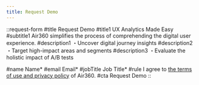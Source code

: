 ```yaml
---
title: Request Demo
---
```


::request-form
#title
Request Demo
#title1
UX Analytics Made Easy
#subtitle1
Air360 simplifies the process of comprehending the digital user experience.
#description1
・Uncover digital journey insights
#description2
・Target high-impact areas and segments
#description3
・Evaluate the holistic impact of A/B tests

#name
Name*
#email
Email*
#jobTitle
Job Title*
#rule
I agree to <span class="text-primary-600 hover:underline">[the terms of use and privacy policy](/en/privacy-policy)</span> of Air360.
#cta
Request Demo
::
